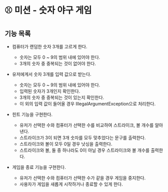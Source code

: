 # ⚾ 미션 - 숫자 야구 게임

## 기능 목록
- 컴퓨터가 랜덤한 숫자 3개를 고르게 한다.
  - 숫자는 모두 0 ~ 9의 범위 내에 있어야 한다.
  - 3개의 숫자 중 중복되는 것이 없어야 한다.

- 유저에게서 숫자 3개를 입력 값으로 받는다.
  -	숫자는 모두 0 ~ 9의 범위 내에 있어야 한다.
  -	입력된 숫자가 3개인지 확인한다.
  -	3개의 숫자 중 중복되는 것이 있는지 확인한다.
  -	이 외의 입력 값이 들어올 경우 IllegalArgumentException으로 처리한다. 

- 힌트 기능을 구현한다.
  -	유저가 선택한 수와 컴퓨터가 선택한 수를 비교하여 스트라이크, 볼 개수를 알아낸다.
  -	스트라이크가 3이 되면 3개 숫자를 모두 맞추었다는 문구를 출력한다.
  -	스트라이크와 볼이 모두 0일 경우 낫싱을 출력한다.
  -	스트라이크와 볼, 둘 중 하나라도 0이 아닐 경우 스트라이크와 볼 개수를 출력한다.

- 게임을 종료 기능을 구현한다.
  - 유저가 선택한 수와 컴퓨터가 선택한 수가 같을 경우 게임을 중지한다.
  - 사용자가 게임을 새롭게 시작하거나 종료할 수 있게 한다.
